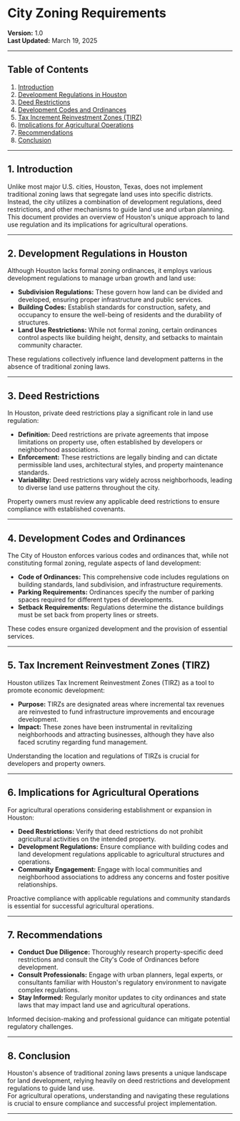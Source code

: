 # City Zoning Requirements

**Version:** 1.0  
**Last Updated:** March 19, 2025  

---

## **Table of Contents**
1. [Introduction](#introduction)
2. [Development Regulations in Houston](#development-regulations-in-houston)
3. [Deed Restrictions](#deed-restrictions)
4. [Development Codes and Ordinances](#development-codes-and-ordinances)
5. [Tax Increment Reinvestment Zones (TIRZ)](#tax-increment-reinvestment-zones-tirz)
6. [Implications for Agricultural Operations](#implications-for-agricultural-operations)
7. [Recommendations](#recommendations)
8. [Conclusion](#conclusion)

---

## **1. Introduction**

Unlike most major U.S. cities, Houston, Texas, does not implement traditional zoning laws that segregate land uses into specific districts.  
Instead, the city utilizes a combination of development regulations, deed restrictions, and other mechanisms to guide land use and urban planning.  
This document provides an overview of Houston's unique approach to land use regulation and its implications for agricultural operations.

---

## **2. Development Regulations in Houston**

Although Houston lacks formal zoning ordinances, it employs various development regulations to manage urban growth and land use:

- **Subdivision Regulations:** These govern how land can be divided and developed, ensuring proper infrastructure and public services.
- **Building Codes:** Establish standards for construction, safety, and occupancy to ensure the well-being of residents and the durability of structures.
- **Land Use Restrictions:** While not formal zoning, certain ordinances control aspects like building height, density, and setbacks to maintain community character.

These regulations collectively influence land development patterns in the absence of traditional zoning laws.

---

## **3. Deed Restrictions**

In Houston, private deed restrictions play a significant role in land use regulation:

- **Definition:** Deed restrictions are private agreements that impose limitations on property use, often established by developers or neighborhood associations.
- **Enforcement:** These restrictions are legally binding and can dictate permissible land uses, architectural styles, and property maintenance standards.
- **Variability:** Deed restrictions vary widely across neighborhoods, leading to diverse land use patterns throughout the city.

Property owners must review any applicable deed restrictions to ensure compliance with established covenants.

---

## **4. Development Codes and Ordinances**

The City of Houston enforces various codes and ordinances that, while not constituting formal zoning, regulate aspects of land development:

- **Code of Ordinances:** This comprehensive code includes regulations on building standards, land subdivision, and infrastructure requirements.
- **Parking Requirements:** Ordinances specify the number of parking spaces required for different types of developments.
- **Setback Requirements:** Regulations determine the distance buildings must be set back from property lines or streets.

These codes ensure organized development and the provision of essential services.

---

## **5. Tax Increment Reinvestment Zones (TIRZ)**

Houston utilizes Tax Increment Reinvestment Zones (TIRZ) as a tool to promote economic development:

- **Purpose:** TIRZs are designated areas where incremental tax revenues are reinvested to fund infrastructure improvements and encourage development.
- **Impact:** These zones have been instrumental in revitalizing neighborhoods and attracting businesses, although they have also faced scrutiny regarding fund management.

Understanding the location and regulations of TIRZs is crucial for developers and property owners.

---

## **6. Implications for Agricultural Operations**

For agricultural operations considering establishment or expansion in Houston:

- **Deed Restrictions:** Verify that deed restrictions do not prohibit agricultural activities on the intended property.
- **Development Regulations:** Ensure compliance with building codes and land development regulations applicable to agricultural structures and operations.
- **Community Engagement:** Engage with local communities and neighborhood associations to address any concerns and foster positive relationships.

Proactive compliance with applicable regulations and community standards is essential for successful agricultural operations.

---

## **7. Recommendations**

- **Conduct Due Diligence:** Thoroughly research property-specific deed restrictions and consult the City's Code of Ordinances before development.
- **Consult Professionals:** Engage with urban planners, legal experts, or consultants familiar with Houston's regulatory environment to navigate complex regulations.
- **Stay Informed:** Regularly monitor updates to city ordinances and state laws that may impact land use and agricultural operations.

Informed decision-making and professional guidance can mitigate potential regulatory challenges.

---

## **8. Conclusion**

Houston's absence of traditional zoning laws presents a unique landscape for land development, relying heavily on deed restrictions and development regulations to guide land use.  
For agricultural operations, understanding and navigating these regulations is crucial to ensure compliance and successful project implementation.

---
